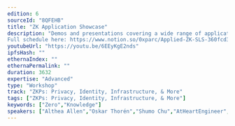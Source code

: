 ```yaml
---
edition: 6
sourceId: "8QFEHB"
title: "ZK Application Showcase"
description: "Demos and presentations covering a wide range of applications of zero knowledge proofs, from light clients to machine learning to spam-resistant messaging and anonymous social media. Focusing more on the application layer than deep technical details, this session will provide an overview of the applied ZK landscape for people at any level of technical knowledge. 
Full schedule here: https://www.notion.so/0xparc/Applied-ZK-SLS-360fcd3f2a824759b1373ddeef5bf564"
youtubeUrl: "https://youtu.be/6EEyKgE2nds"
ipfsHash: ""
ethernaIndex: ""
ethernaPermalink: ""
duration: 3632
expertise: "Advanced"
type: "Workshop"
track: "ZKPs: Privacy, Identity, Infrastructure, & More"
tags: ["ZKPs: Privacy, Identity, Infrastructure, & More"]
keywords: ["Zero","Knowledge"]
speakers: ["Althea Allen","Oskar Thorén","Shumo Chu","AtHeartEngineer","Aayush Gupta","Remco Bloemen","Yi Sun","Uma Roy","Ya-wen Jeng","Jason Morton","Vivek","Iskander","Sampriti Panda"]
---
```

